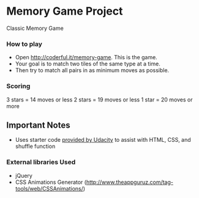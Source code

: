 # Memory Game Project

Classic Memory Game

### How to play

* Open http://coderful.it/memory-game. This is the game.
* Your goal is to match two tiles of the same type at a time.
* Then try to match all pairs in as minimum moves as possible.

### Scoring
3 stars = 14 moves or less
2 stars = 19 moves or less
1 star = 20 moves or more

## Important Notes
* Uses starter code [provided by Udacity](https://github.com/udacity/fend-project-memory-game) to assist with HTML, CSS, and shuffle function

### External libraries Used

* jQuery
* CSS Animations Generator (http://www.theappguruz.com/tag-tools/web/CSSAnimations/)
